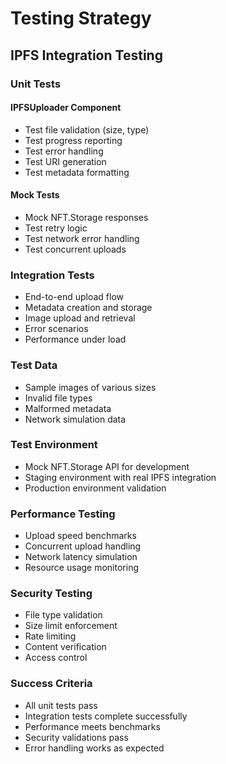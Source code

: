 # Testing Strategy

## IPFS Integration Testing

### Unit Tests

#### IPFSUploader Component
- Test file validation (size, type)
- Test progress reporting
- Test error handling
- Test URI generation
- Test metadata formatting

#### Mock Tests
- Mock NFT.Storage responses
- Test retry logic
- Test network error handling
- Test concurrent uploads

### Integration Tests
- End-to-end upload flow
- Metadata creation and storage
- Image upload and retrieval
- Error scenarios
- Performance under load

### Test Data
- Sample images of various sizes
- Invalid file types
- Malformed metadata
- Network simulation data

### Test Environment
- Mock NFT.Storage API for development
- Staging environment with real IPFS integration
- Production environment validation

### Performance Testing
- Upload speed benchmarks
- Concurrent upload handling
- Network latency simulation
- Resource usage monitoring

### Security Testing
- File type validation
- Size limit enforcement
- Rate limiting
- Content verification
- Access control

### Success Criteria
- All unit tests pass
- Integration tests complete successfully
- Performance meets benchmarks
- Security validations pass
- Error handling works as expected 